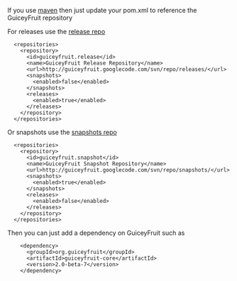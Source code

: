 If you use [maven](http://maven.apache.org/) then just update your pom.xml to reference the GuiceyFruit repository

For releases use the [release repo](http://guiceyfruit.googlecode.com/svn/repo/releases/)

```
  <repositories>
    <repository>
      <id>guiceyfruit.release</id>
      <name>GuiceyFruit Release Repository</name>
      <url>http://guiceyfruit.googlecode.com/svn/repo/releases/</url>
      <snapshots>
        <enabled>false</enabled>
      </snapshots>
      <releases>
        <enabled>true</enabled>
      </releases>
    </repository>
  </repositories>
```

Or snapshots use the [snapshots repo](http://guiceyfruit.googlecode.com/svn/repo/snapshots/)
```
  <repositories>
    <repository>
      <id>guiceyfruit.snapshot</id>
      <name>GuiceyFruit Snapshot Repository</name>
      <url>http://guiceyfruit.googlecode.com/svn/repo/snapshots/</url>
      <snapshots>
        <enabled>true</enabled>
      </snapshots>
      <releases>
        <enabled>false</enabled>
      </releases>
    </repository>
  </repositories>
```

Then you can just add a dependency on GuiceyFruit such as

```
    <dependency>
      <groupId>org.guiceyfruit</groupId>
      <artifactId>guiceyfruit-core</artifactId>
      <version>2.0-beta-7</version>
    </dependency>
```